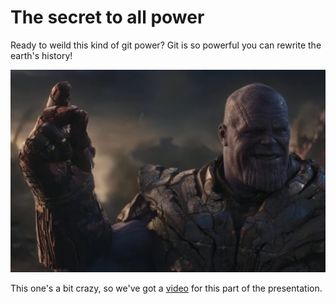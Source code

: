 # The secret to all power

Ready to weild this kind of git power? Git is so powerful you can rewrite the earth's history!

![Thanos](./thanos.jpg)

This one's a bit crazy, so we've got a [video](https://www.youtube.com/watch?v=dQw4w9WgXcQ) for this part of the presentation.
